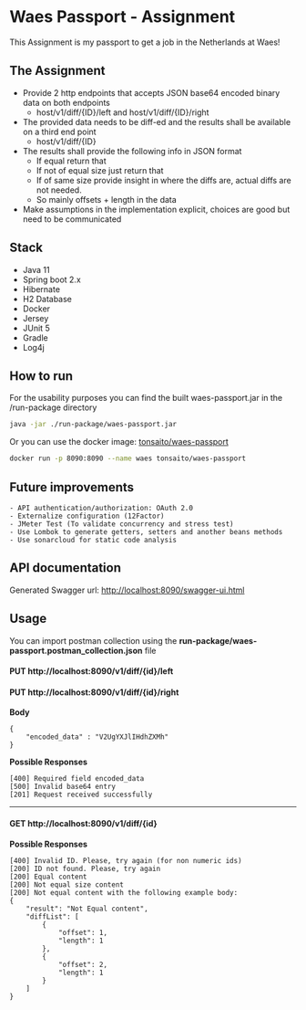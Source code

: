 # Waes Passport - Assignment
This Assignment is my passport to get a job in the Netherlands at Waes!

## The Assignment

* Provide 2 http endpoints that accepts JSON base64 encoded binary data on both endpoints
    * host/v1/diff/{ID}/left and host/v1/diff/{ID}/right
* The provided data needs to be diff-ed and the results shall be available on a third end point
    * host/v1/diff/{ID}
* The results shall provide the following info in JSON format
    * If equal return that
    * If not of equal size just return that
    * If of same size provide insight in where the diffs are, actual diffs are not needed.
    * So mainly offsets + length in the data
* Make assumptions in the implementation explicit, choices are good but need to be
communicated


## Stack
- Java 11
- Spring boot 2.x
- Hibernate
- H2 Database
- Docker
- Jersey
- JUnit 5
- Gradle
- Log4j

## How to run
For the usability purposes you can find the built waes-passport.jar in the /run-package directory

```bash
java -jar ./run-package/waes-passport.jar
```

Or you can use the docker image: [tonsaito/waes-passport](https://hub.docker.com/r/tonsaito/waes-passport)

```bash
docker run -p 8090:8090 --name waes tonsaito/waes-passport
```

## Future improvements
```
- API authentication/authorization: OAuth 2.0
- Externalize configuration (12Factor)
- JMeter Test (To validate concurrency and stress test)
- Use Lombok to generate getters, setters and another beans methods
- Use sonarcloud for static code analysis
```

## API documentation

Generated Swagger url: [http://localhost:8090/swagger-ui.html](http://localhost:8090/swagger-ui.html)

## Usage

You can import postman collection using the <b>run-package/waes-passport.postman_collection.json</b> file

#### PUT http://localhost:8090/v1/diff/{id}/left 
#### PUT http://localhost:8090/v1/diff/{id}/right

**Body**
```
{
	"encoded_data" : "V2UgYXJlIHdhZXMh"
}
```
**Possible Responses**

```
[400] Required field encoded_data
[500] Invalid base64 entry
[201] Request received successfully
```
___

#### GET http://localhost:8090/v1/diff/{id}

**Possible Responses**

```
[400] Invalid ID. Please, try again (for non numeric ids)
[200] ID not found. Please, try again
[200] Equal content
[200] Not equal size content
[200] Not equal content with the following example body:
{
    "result": "Not Equal content",
    "diffList": [
        {
            "offset": 1,
            "length": 1
        },
        {
            "offset": 2,
            "length": 1
        }
    ]
}
```
